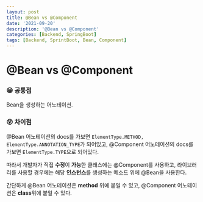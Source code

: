 ```yaml
---
layout: post
title: @Bean vs @Component
date: '2021-09-20'
description: '@Bean vs @Component'
categories: [Backend, SpringBoot]
tags: [Backend, SprintBoot, Bean, Component]
---
```

# @Bean vs @Component

### 😁 공통점

Bean을 생성하는 어노테이션.

### 😵 차이점

@Bean 어노테이션의 docs를 가보면 `ElementType.METHOD, ElementType.ANNOTATION_TYPE`가 되어있고, @Component 어노테이션의 docs를 가보면 `ElementType.TYPE`으로 되어있다.

따라서 개발자가 직접 **수정**이 **가능**한 클래스에는 @Component를 사용하고, 라이브러리를 사용할 경우에는 해당 **인스턴스**를 생성하는 메소드 위에 @Bean을 사용한다.

간단하게 @Bean 어노테이션은 **method** 위에 붙일 수 있고, @Component 어노테이션은 **class**위에 붙일 수 있다.

